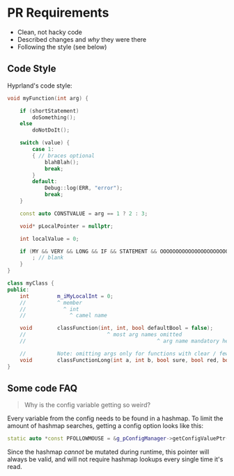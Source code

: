 # PR Requirements

- Clean, not hacky code
- Described changes and _why_ they were there
- Following the style (see below)

## Code Style

Hyprland's code style:

```cpp
void myFunction(int arg) {

    if (shortStatement)
        doSomething();
    else
        doNotDoIt();

    switch (value) {
        case 1:
        { // braces optional
            blahBlah();
            break;
        }
        default:
            Debug::log(ERR, "error");
            break;
    }

    const auto CONSTVALUE = arg == 1 ? 2 : 3;

    void* pLocalPointer = nullptr;

    int localValue = 0;

    if (MY && VERY && LONG && IF && STATEMENT && OOOOOOOOOOOOOOOOOOOOOOOOOOOOOOOOOOOOOOOOOOOOOOOOOOOOOOOOOOOOO && SUPERLONG && STATEMENT) {
        ; // blank
    }
}

class myClass {
public:
    int         m_iMyLocalInt = 0;
    //          ^ member
    //            ^ int
    //              ^ camel name

    void        classFunction(int, int, bool defaultBool = false);
    //                          ^ most arg names omitted
    //                                          ^ arg name mandatory here because C++

    //          Note: omitting args only for functions with clear / few args. For long functions:
    void        classFunctionLong(int a, int b, bool sure, bool red, bool enabled, void* item, const CColor& color = {0});
}
```

## Some code FAQ

> Why is the config variable getting so weird?

Every variable from the config needs to be found in a hashmap. To limit the amount of hashmap searches, getting a config option looks like this:

```cpp
static auto *const PFOLLOWMOUSE = &g_pConfigManager->getConfigValuePtr("input:follow_mouse")->intValue;
```

Since the hashmap _cannot_ be mutated during runtime, this pointer will always be valid, and will not require hashmap lookups every single time it's read.
